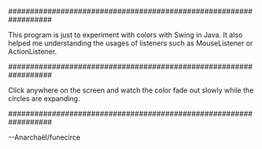 ##################################################################

This program is just to experiment with colors with Swing in Java.
It also helped me understanding the usages of listeners such as
MouseListener or ActionListener.

##################################################################

Click anywhere on the screen and watch the color fade out slowly
while the circles are expanding.

##################################################################

--Anarchaël/funecirce

